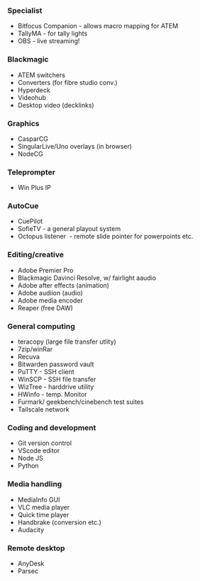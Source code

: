### Specialist
- Bitfocus Companion - allows macro mapping for ATEM
- TallyMA - for tally lights
- OBS - live streaming!
### Blackmagic
- ATEM switchers
- Converters (for fibre studio conv.)
- Hyperdeck
- Videohub
- Desktop video (decklinks)
### Graphics
- CasparCG
- SingularLive/Uno overlays (in browser)
- NodeCG
### Teleprompter
- Win Plus IP
### AutoCue
- CuePilot
- SofieTV - a general playout system
- Octopus listener  - remote slide pointer for powerpoints etc. 
### Editing/creative
- Adobe Premier Pro 
- Blackmagic Davinci Resolve, w/ fairlight aaudio
- Adobe after effects (animation)
- Adobe audiion (audio)
- Adobe media encoder 
- Reaper (free DAW)
### General computing 

- teracopy (large file transfer utlity)
- 7zip/winRar
- Recuva 
- Bitwarden password vault
- PuTTY - SSH client
- WinSCP - SSH file transfer
- WizTree - harddrive utility
- HWinfo - temp. Monitor
- Furmark/ geekbench/cinebench test suites
- Tailscale network 
### Coding and development
- Git version control
- VScode editor
- Node JS
- Python  
### Media handling
- MediaInfo GUI 
- VLC media player
- Quick time player
- Handbrake (conversion etc.)
- Audacity
### Remote desktop
- AnyDesk 
- Parsec
